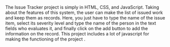 The Issue Tracker project is simply in HTML, CSS, and JavaScript. Taking about the features of this system, the user can make the list of issued work and keep them as records. Here, you just have to type the name of the issue item, select its severity level and type the name of the person in the text fields who evaluates it, and finally click on the add button to add the information on the record. This project includes a lot of javascript for making the functioning of the project .
